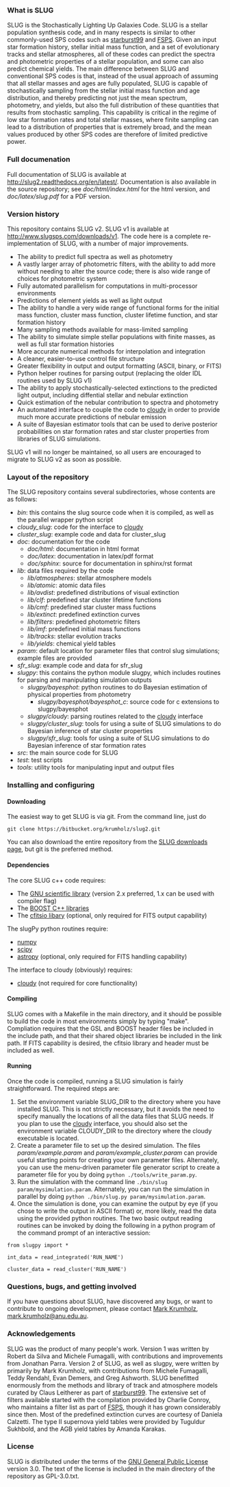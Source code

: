 ### What is SLUG ###

SLUG is the Stochastically Lighting Up Galaxies Code. SLUG is a stellar population synthesis code, and in many respects is similar to other commonly-used SPS codes such as [starburst99](http://www.stsci.edu/science/starburst99/docs/default.htm) and [FSPS](https://code.google.com/p/fsps/). Given an input star formation history, stellar initial mass function, and a set of evolutionary tracks and stellar atmospheres, all of these codes can predict the spectra and photometric properties of a stellar population, and some can also predict chemical yields. The main difference between SLUG and conventional SPS codes is that, instead of the usual approach of assuming that all stellar masses and ages are fully populated, SLUG is capable of stochastically sampling from the stellar initial mass function and age distribution, and thereby predicting not just the mean spectrum, photometry, and yields, but also the full distribution of these quantities that results from stochastic sampling. This capability is critical in the regime of low star formation rates and total stellar masses, where finite sampling can lead to a distribution of properties that is extremely broad, and the mean values produced by other SPS codes are therefore of limited predictive power.

### Full documenation ###

Full documentation of SLUG is available at <http://slug2.readthedocs.org/en/latest/>. Documentation is also available in the source repository; see *doc/html/index.html* for the html version, and *doc/latex/slug.pdf* for a PDF version.

### Version history ###

This repository contains SLUG v2. SLUG v1 is available at <http://www.slugsps.com/downloads/v1>. The code here is a complete re-implementation of SLUG, with a number of major improvements.

* The ability to predict full spectra as well as photometry
* A vastly larger array of photometric filters, with the ability to add more without needing to alter the source code; there is also wide range of choices for photometric system
* Fully automated parallelism for computations in multi-processor environments
* Predictions of element yields as well as light output
* The ability to handle a very wide range of functional forms for the initial mass function, cluster mass function, cluster lifetime function, and star formation history
* Many sampling methods available for mass-limited sampling
* The ability to simulate simple stellar populations with finite masses, as well as full star formation histories
* More accurate numerical methods for interpolation and integration
* A cleaner, easier-to-use control file structure
* Greater flexibility in output and output formatting (ASCII, binary, or FITS)
* Python helper routines for parsing output (replacing the older IDL routines used by SLUG v1)
* The ability to apply stochastically-selected extinctions to the predicted light output, including diffential stellar and nebular extinction
* Quick estimation of the nebular contribution to spectra and photometry
* An automated interface to couple the code to [cloudy](http://nublado.org) in order to provide much more accurate predictions of nebular emission
* A suite of Bayesian estimator tools that can be used to derive posterior probabilities on star formation rates and star cluster properties from libraries of SLUG simulations.

SLUG v1 will no longer be maintained, so all users are encouraged to migrate to SLUG v2 as soon as possible.

### Layout of the repository ###

The SLUG repository contains several subdirectories, whose contents are as follows:

* *bin*: this contains the slug source code when it is compiled, as well as the parallel wrapper python script
* *cloudy_slug*: code for the interface to [cloudy](http://nublado.org)
* *cluster_slug*: example code and data for cluster_slug
* *doc*: documentation for the code
    - *doc/html*: documentation in html format
    - *doc/latex*: documentation in latex/pdf format
    - *doc/sphinx*: source for documentation in sphinx/rst format
* *lib*: data files required by the code
    - *lib/atmospheres*: stellar atmosphere models
    - *lib/atomic*: atomic data files
    - *lib/avdist*: predefined distributions of visual extinction
    - *lib/clf*: predefined star cluster lifetime functions
    - *lib/cmf*: predefined star cluster mass fuctions
    - *lib/extinct*: predefined extinction curves
    - *lib/filters*: predefined photometric filters
    - *lib/imf*: predefined initial mass functions
    - *lib/tracks*: stellar evolution tracks
    - *lib/yields*: chemical yield tables
* *param*: default location for parameter files that control slug simulations; example files are provided
* *sfr_slug*: example code and data for sfr_slug
* *slugpy*: this contains the python module slugpy, which includes routines for parsing and manipulating simulation outputs
    - *slugpy/bayesphot*: python routines to do Bayesian estimation of physical properties from photometry
      - *slugpy/bayesphot/bayesphot_c*: source code for c extensions to slugpy/bayesphot
    - *slugpy/cloudy*: parsing routines related to the [cloudy](http://nublado.org) interface
    - *slugpy/cluster_slug*: tools for using a suite of SLUG simulations to do Bayesian inference of star cluster properties
    - *slugpy/sfr_slug*: tools for using a suite of SLUG simulations to do Bayesian inference of star formation rates
* *src*: the main source code for SLUG
* *test*: test scripts
* *tools*: utility tools for manipulating input and output files

### Installing and configuring ###

#### Downloading ####

The easiest way to get SLUG is via git. From the command line, just do

`git clone https://bitbucket.org/krumholz/slug2.git`

You can also download the entire repository from the [SLUG downloads page](https://bitbucket.org/krumholz/slug2/downloads), but git is the preferred method.

#### Dependencies ####

The core SLUG c++ code requires:

* The [GNU scientific library](http://www.gnu.org/software/gsl/) (version 2.x preferred, 1.x can be used with compiler flag)
* The [BOOST C++ libraries](http://www.boost.org/)
* The [cfitsio libary](http://heasarc.gsfc.nasa.gov/fitsio/fitsio.html) (optional, only required for FITS output capability)

The slugPy python routines require:

* [numpy](http://www.numpy.org/)
* [scipy](http://www.scipy.org/)
* [astropy](http://www.astropy.org/) (optional, only required for FITS handling capability)

The interface to cloudy (obviously) requires:

* [cloudy](http://nublado.org) (not required for core functionality)

#### Compiling ####

SLUG comes with a Makefile in the main directory, and it should be possible to build the code in most environments simply by typing "make". Compliation requires that the GSL and BOOST header files be included in the include path, and that their shared object libraries be included in the link path. If FITS capability is desired, the cfitsio library and header must be included as well.

#### Running ####

Once the code is compiled, running a SLUG simulation is fairly straightforward. The required steps are:

1. Set the environment variable SLUG_DIR to the directory where you have installed SLUG. This is not strictly necessary, but it avoids the need to specify manually the locations of all the data files that SLUG needs. If you plan to use the [cloudy](http://nublado.org) interface, you should also set the environment variable CLOUDY_DIR to the directory where the cloudy executable is located.
2. Create a parameter file to set up the desired simulation. The files *param/example.param* and *param/example_cluster.param* can provide useful starting points for creating your own parameter files. Alternately, you can use the menu-driven parameter file generator script to create a parameter file for you by doing `python ./tools/write_param.py`.
3. Run the simulation with the command line `./bin/slug param/mysimulation.param`. Alternately, you can run the simulation in parallel by doing `python ./bin/slug.py param/mysimulation.param`.
4. Once the simulation is done, you can examine the output by eye (if you chose to write the output in ASCII format) or, more likely, read the data using the provided python routines. The two basic output reading routines can be invoked by doing the following in a python program of the command prompt of an interactive session:

`from slugpy import *`

`int_data = read_integrated('RUN_NAME')`

`cluster_data = read_cluster('RUN_NAME')`

### Questions, bugs, and getting involved ###

If you have questions about SLUG, have discovered any bugs, or want to contribute to ongoing development, please contact [Mark Krumholz](http://www.mso.anu.edu.au/~krumholz/), mark.krumholz@anu.edu.au.

### Acknowledgements ###

SLUG was the product of many people's work. Version 1 was written by Robert da Silva and Michele Fumagalli, with contributions and improvements from Jonathan Parra. Version 2 of SLUG, as well as slugpy, were written by primarily by Mark Krumholz, with contributions from Michele Fumagalli, Teddy Rendahl, Evan Demers, and Greg Ashworth. SLUG benefitted enormously from the methods and library of track and atmosphere models curated by Claus Leitherer as part of [starburst99](http://www.stsci.edu/science/starburst99/docs/default.htm). The extensive set of filters available started with the compilation provided by Charlie Conroy, who maintains a filter list as part of [FSPS](https://code.google.com/p/fsps/), though it has grown considerably since then. Most of the predefined extinction curves are courtesy of Daniela Calzetti. The type II supernova yield tables were provided by Tuguldur Sukhbold, and the AGB yield tables by Amanda Karakas.

### License ###

SLUG is distributed under the terms of the [GNU General Public License](http://www.gnu.org/copyleft/gpl.html) version 3.0. The text of the license is included in the main directory of the repository as GPL-3.0.txt.